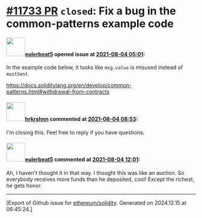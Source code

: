 # [\#11733 PR](https://github.com/ethereum/solidity/pull/11733) `closed`: Fix a bug in the common-patterns example code

#### <img src="https://avatars.githubusercontent.com/u/52531715?u=bb1d4f42801f3b2a350e8dd6bd6067542b2b6767&v=4" width="50">[eulerbeat5](https://github.com/eulerbeat5) opened issue at [2021-08-04 05:01](https://github.com/ethereum/solidity/pull/11733):

In the example code below, it looks like `msg.value` is misused instead of `mostSent`.

https://docs.soliditylang.org/en/develop/common-patterns.html#withdrawal-from-contracts

#### <img src="https://avatars.githubusercontent.com/u/13174375?u=52d702cb6bec53b561afa293cf9cd53ef7a63924&v=4" width="50">[hrkrshnn](https://github.com/hrkrshnn) commented at [2021-08-04 08:53](https://github.com/ethereum/solidity/pull/11733#issuecomment-892485433):

I'm closing this. Feel free to reply if you have questions.

#### <img src="https://avatars.githubusercontent.com/u/52531715?u=bb1d4f42801f3b2a350e8dd6bd6067542b2b6767&v=4" width="50">[eulerbeat5](https://github.com/eulerbeat5) commented at [2021-08-04 12:01](https://github.com/ethereum/solidity/pull/11733#issuecomment-892599921):

Ah, I haven't thought it in that way. I thought this was like an auction.
So everybody receives more funds than he deposited, cool! Except the richest, he gets honor.


-------------------------------------------------------------------------------



[Export of Github issue for [ethereum/solidity](https://github.com/ethereum/solidity). Generated on 2024.12.15 at 06:45:24.]
